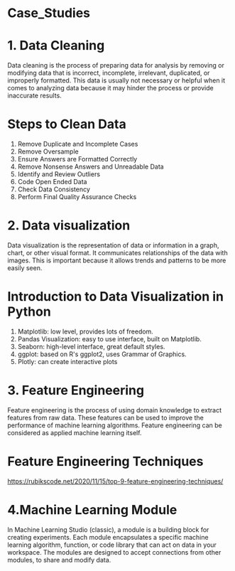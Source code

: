 # Case_Studies
# 1. Data Cleaning 
Data cleaning is the process of preparing data for analysis by removing or modifying data that is incorrect, incomplete, irrelevant, duplicated, or improperly formatted. This data is usually not necessary or helpful when it comes to analyzing data because it may hinder the process or provide inaccurate results.
#  Steps to Clean Data
1. Remove Duplicate and Incomplete Cases
2. Remove Oversample
3. Ensure Answers are Formatted Correctly
4. Remove Nonsense Answers and Unreadable Data
5. Identify and Review Outliers
6. Code Open Ended Data
7. Check Data Consistency
8. Perform Final Quality Assurance Checks

# 2. Data visualization
Data visualization is the representation of data or information in a graph, chart, or other visual format. It communicates relationships of the data with images. This is important because it allows trends and patterns to be more easily seen.
# Introduction to Data Visualization in Python
1.	Matplotlib: low level, provides lots of freedom.
2.	Pandas Visualization: easy to use interface, built on Matplotlib.
3.	Seaborn: high-level interface, great default styles.
4.	ggplot: based on R's ggplot2, uses Grammar of Graphics.
5.	Plotly: can create interactive plots

# 3. Feature Engineering

Feature engineering is the process of using domain knowledge to extract features from raw data. These features can be used to improve the performance of machine learning algorithms. Feature engineering can be considered as applied machine learning itself.
# Feature Engineering Techniques
https://rubikscode.net/2020/11/15/top-9-feature-engineering-techniques/
# 4.Machine Learning Module
In Machine Learning Studio (classic), a module is a building block for creating experiments. Each module encapsulates a specific machine learning algorithm, function, or code library that can act on data in your workspace. The modules are designed to accept connections from other modules, to share and modify data.

